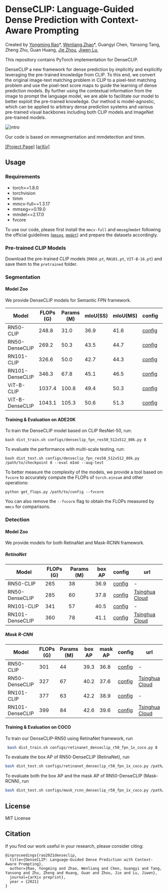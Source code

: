 # DenseCLIP: Language-Guided Dense Prediction with Context-Aware Prompting

Created by [Yongming Rao](https://raoyongming.github.io/)\*, [Wenliang Zhao](https://thu-jw.github.io/)\*, Guangyi Chen, Yansong Tang, Zheng Zhu, Guan Huang, [Jie Zhou](https://scholar.google.com/citations?user=6a79aPwAAAAJ&hl=en&authuser=1), [Jiwen Lu](https://scholar.google.com/citations?user=TN8uDQoAAAAJ&hl=en&authuser=1),

This repository contains PyTorch implementation for DenseCLIP.

DenseCLIP a new framework for dense prediction by implicitly and explicitly leveraging the pre-trained knowledge from
CLIP. To this end, we convert the original image-text matching
problem in CLIP to a pixel-text matching problem and
use the pixel-text score maps to guide the learning of dense
prediction models. By further using the contextual information
from the image to prompt the language model, we are
able to facilitate our model to better exploit the pre-trained
knowledge. Our method is model-agnostic, which can be
applied to arbitrary dense prediction systems and various
pre-trained visual backbones including both CLIP models
and ImageNet pre-trained models.

![intro](framework.gif)

Our code is based on mmsegmentation and mmdetection and timm.

[[Project Page]](https://dynamicvit.ivg-research.xyz/) [[arXiv]](https://arxiv.org/abs/2106.02034)


## Usage

### Requirements

- torch>=1.8.0
- torchvision
- timm
- mmcv-full==1.3.17
- mmseg==0.19.0
- mmdet==2.17.0
- fvcore

To use our code, please first install the `mmcv-full` and `mmseg`/`mmdet` following the official guidelines ([`mmseg`](https://github.com/open-mmlab/mmsegmentation/blob/master/docs/get_started.md), [`mmdet`](https://github.com/open-mmlab/mmdetection/blob/master/docs/get_started.md)) and prepare the datasets accordingly. 

### Pre-trained CLIP Models

Download the pre-trained CLIP models (`RN50.pt`, `RN101.pt`, `VIT-B-16.pt`) and save them to the `pretrained` folder.

### Segmentation

#### Model Zoo
We provide DenseCLIP models for Semantic FPN framework.

| Model | FLOPs (G) | Params (M) | mIoU(SS) | mIoU(MS) | config | url |
|-------|-----------|------------|--------|--------|--------|-----| 
|RN50-CLIP|248.8|31.0|36.9|41.6|[config](segmentation/configs/fpn_clipres50_512x512_80k.py)|-| 
|RN50-DenseCLIP|269.2|50.3|43.5|44.7|[config](segmentation/configs/denseclip_fpn_res50_512x512_80k.py)|[Tsinghua Cloud](xxx)| 
|RN101-CLIP|326.6|50.0|42.7|44.3|[config](segmentation/configs/fpn_clipres101_512x512_80k.py)|-| 
|RN101-DenseCLIP|346.3|67.8|45.1|46.5|[config](segmentation/configs/denseclip_fpn_res101_512x512_80k.py)|[Tsinghua Cloud](https://cloud.tsinghua.edu.cn/f/bd478735bd9040ab9603/?dl=1)| 
|ViT-B-CLIP|1037.4|100.8|49.4|50.3|[config](segmentation/configs/fpn_clipvit-b_640x640_80k.py)|-| 
|ViT-B-DenseCLIP|1043.1|105.3|50.6|51.3|[config](segmentation/configs/denseclip_fpn_vit-b_640x640_80k.py)|[Tsinghua Cloud](https://cloud.tsinghua.edu.cn/f/b423bca9436349c0991f/?dl=1)| 

#### Training & Evaluation on ADE20K

To train the DenseCLIP model based on CLIP ResNet-50, run:

```
bash dist_train.sh configs/denseclip_fpn_res50_512x512_80k.py 8
```

To evaluate the performance with multi-scale testing, run:

```
bash dist_test.sh configs/denseclip_fpn_res50_512x512_80k.py /path/to/checkpoint 8 --eval mIoU --aug-test
```

To better measure the complexity of the models, we provide a tool based on `fvcore` to accurately compute the FLOPs of `torch.einsum` and other operations:
```
python get_flops.py /path/to/config --fvcore
```
You can also remove the `--fvcore` flag to obtain the FLOPs measured by `mmcv` for comparisons.

###  Detection

#### Model Zoo
We provide models for both RetinaNet and Mask-RCNN framework.

##### RetinaNet
| Model | FLOPs (G) | Params (M) | box AP | config | url |
|-------|-----------|------------|--------|--------|-----| 
|RN50-CLIP|265|38|36.9|[config](detection/configs/retinanet_clip_r50_fpn_1x_coco.py)|-| 
|RN50-DenseCLIP|285|60|37.8|[config](detection/configs/retinanet_denseclip_r50_fpn_1x_coco.py)|[Tsinghua Cloud](https://cloud.tsinghua.edu.cn/f/bfb64768d2124e99b79c/)| 
|RN101-CLIP|341|57|40.5|[config](detection/configs/retinanet_clip_r101_fpn_1x_coco.py)|-| 
|RN101-DenseCLIP|360|78|41.1|[config](detection/configs/retinanet_denseclip_r101_fpn_1x_coco.py)|[Tsinghua Cloud](https://cloud.tsinghua.edu.cn/f/cfb8cdf85dfb453eb786/)| 

##### Mask R-CNN
| Model | FLOPs (G) | Params (M) | box AP | mask AP | config | url |
|-------|-----------|------------|--------|---------|--------|-----| 
|RN50-CLIP|301|44|39.3|36.8|[config](detection/configs/mask_rcnn_clip_r50_fpn_1x_coco.py)|-| 
|RN50-DenseCLIP|327|67|40.2|37.6|[config](detection/configs/mask_rcnn_denseclip_r50_fpn_1x_coco.py)|[Tsinghua Cloud](https://cloud.tsinghua.edu.cn/f/4adf197e693e4480bf26/)| 
|RN101-CLIP|377|63|42.2|38.9|[config](detection/configs/mask_rcnn_clip_r101_fpn_1x_coco.py)|-| 
|RN101-DenseCLIP|399|84|42.6|39.6|[config](detection/configs/mask_rcnn_denseclip_r101_fpn_1x_coco.py)|[Tsinghua Cloud](https://cloud.tsinghua.edu.cn/f/ca072b19676942c3be82/)| 



#### Training & Evaluation on COCO
To train our DenseCLIP-RN50 using RetinaNet framework, run
```bash
 bash dist_train.sh configs/retinanet_denseclip_r50_fpn_1x_coco.py 8
```

To evaluate the box AP of RN50-DenseCLIP (RetinaNet), run
```bash
bash dist_test.sh configs/retinanet_denseclip_r50_fpn_1x_coco.py /path/to/checkpoint 8 --eval bbox
```
To evaluate both the box AP and the mask AP of RN50-DenseCLIP (Mask-RCNN), run
```bash
bash dist_test.sh configs/mask_rcnn_denseclip_r50_fpn_1x_coco.py /path/to/checkpoint 8 --eval bbox segm
```

## License
MIT License

## Citation
If you find our work useful in your research, please consider citing:
```
@inproceedings{rao2021denseclip,
  title={DenseCLIP: Language-Guided Dense Prediction with Context-Aware Prompting},
  author={Rao, Yongming and Zhao, Wenliang and Chen, Guangyi and Tang, Yansong and Zhu, Zheng and Huang, Guan and Zhou, Jie and Lu, Jiwen},
  journal={arXiv preprint},
  year = {2021}
}
```
